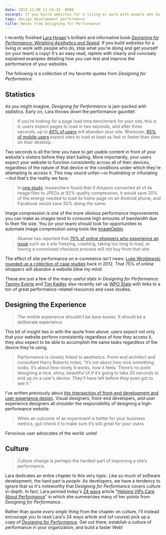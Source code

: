 ```yaml
---
date: 2015-12-08 11:54:33 -0500
excerpt: If you build websites for a living or work with people who do, stop what you’re doing and get yourself (or your team) a copy of this book.
tags: design development performance
title: Notes from Designing for Performance
---
```


I recently finished [Lara Hogan](http://larahogan.me/)'s brilliant and informative book <cite>[Designing for Performance: Weighing Aesthetics and Speed](http://www.amazon.com/dp/1491902515/?tag=sixtwothree-20)</cite>. If you build websites for a living or work with people who do, stop what you're doing and get yourself (or your team) a copy! It's an easy read, replete with clearly and concisely explained examples detailing how you can test and improve the performance of your websites.

The following is a collection of my favorite quotes from <cite>Designing for Performance</cite>.

## Statistics

As you might imagine, <cite>Designing for Performance</cite> is jam-packed with statistics. Early on, Lara throws down the performance gauntlet:

> If you’re looking for a page load time benchmark for your site, this is it: users expect pages to load in two seconds, and after three seconds, up to [40% of users](http://www.mcrinc.com/Documents/Newsletters/201110_why_web_performance_matters.pdf) will abandon your site. Moreover, [85% of mobile users](http://www.radware.com/Products/FastView/) expect sites to load at least as fast or faster than sites on their desktop.

Two seconds is all the time you have to get usable content in front of your website's visitors before they start bailing. More importantly, your users expect your website to function consistently across all of their devices, regardless of the nature of that device or the conditions under which they're attempting to access it. This may sound unfair—or frustrating or infuriating—but that's the reality we face.

> In [one study](http://www2012.org/proceedings/proceedings/p41.pdf), researchers found that if Amazon converted all of its image files to JPEGs at 92% quality compression, it would save 20% of the energy needed to load its home page on an Android phone, and Facebook would save 30% doing the same.

Image compression is one of the more obvious performance improvements you can make as images tend to consume high amounts of bandwidth due to their file size. You (or your team) should look for opportunities to automate image compression using tools like [ImageOptim](https://imageoptim.com/).

> Akamai has reported that [75% of online shoppers who experience an issue](https://www.akamai.com/dl/reports/Site_Abandonment_Final_Report.pdf) such as a site freezing, crashing, taking too long to load, or having a convoluted checkout process will not buy from that site.

The effect of site performance on e-commerce isn't news: [Luke Wroblewski rounded up a collection of case studies](http://www.lukew.com/ff/entry.asp?1553) back in 2012. That 75% of online shoppers will abandon a website blew my mind.

These are just a few of the many useful stats in <cite>Designing for Performance</cite>. [Tammy Everts](https://tammyeverts.wordpress.com/) and [Tim Kadlec](https://timkadlec.com/) also recently set up [WPO Stats](https://wpostats.com/) with links to a ton of great performance-related resources and case studies.

## Designing the Experience

> The mobile experience shouldn’t be bare-bones. It should be a deliberate experience.

This bit of insight ties in with the quote from above: users expect not only that your website perform consistently regardless of how they access it, they also expect to be able to accomplish the same tasks regardless of the device they're using.

> Performance is closely linked to aesthetics. Front-end architect and consultant Harry Roberts notes, “it’s not about how nice something looks, it’s about how nicely it works, how it feels. There’s no point designing a nice, shiny, beautiful UI if it’s going to take 20 seconds to end up on a user’s device. They’ll have left before they even got to see it.”

I've written previously about [the intersection of front-end development and user experience design](/posts/front-end-development-is-user-experience-design). Visual designers, front-end developers, and user experience designers all shoulder the responsibility of designing a high-performance website.

> When an outcome of an experiment is better for your business metrics, gut-check it to make sure it’s still great for your users.

Ferocious user advocates of the world: unite!

## Culture

> Culture change is perhaps the hardest part of improving a site’s performance.

Lara dedicates an entire chapter to this very topic. Like so much of software development, the hard part is _people_. As developers, we have a tendency to ignore that so it's noteworthy that <cite>Designing for Performance</cite> covers culture in-depth. In fact, Lara penned today's [24 ways](https://24ways.org/) article "[Helping VIPs Care About Performance](https://24ways.org/2015/helping-vips-care-about-performance/)" in which she summarizes many of her points from <cite>Designing for Performance</cite>.

Rather than quote _every single thing_ from the chapter on culture, I'll instead encourage you to read Lara's 24 ways article and (of course) pick up a copy of <cite>[Designing for Performance](http://www.amazon.com/dp/1491902515/?tag=sixtwothree-20)</cite>. Get out there, establish a culture of performance in your organization, and build a faster Web!